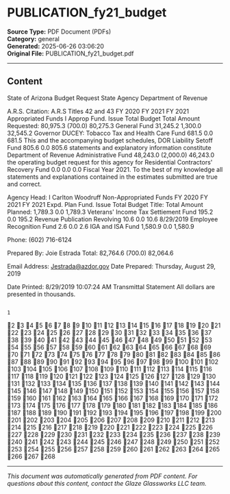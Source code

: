 ﻿# PUBLICATION_fy21_budget

**Source Type:** PDF Document (PDFs)  
**Category:** general  
**Generated:** 2025-06-26 03:06:20  
**Original File:** PUBLICATION_fy21_budget.pdf

---

## Content

State of Arizona Budget Request
                                                                                        State Agency
                                                                                 Department of Revenue

A.R.S. Citation: A.R.S Titles 42 and 43                                                                         FY 2020       FY 2021     FY 2021
                                                     Appropriated Funds
                                                                                    I                            Approp      Fund. Issue Total Budget
                                                                                     Total Amount Requested:      80,975.3         (700.0)     80,275.3
                                                    General Fund                                                  31,245.2        1,300.0      32,545.2
Governor DUCEY:
                                                    Tobacco Tax and Health Care Fund                                 681.5            0.0         681.5
This and the accompanying budget schedules,         DOR Liability Setoff Fund                                        805.6            0.0         805.6
statements and explanatory information constitute   Department of Revenue Administrative Fund                     48,243.0       (2,000.0)     46,243.0
the operating budget request for this agency for
                                                    Residential Contractors' Recovery Fund                             0.0            0.0           0.0
Fiscal Year 2021.
To the best of my knowledge all statements and
explanations contained in the estimates submitted
are true and correct.

Agency Head:
                                                                                    I
                Carlton Woodruff                     Non-Appropriated Funds                                     FY 2020       FY 2021     FY 2021
                                                                                                               Expd. Plan    Fund. Issue Total Budget
Title:
                                                                                    Total Amount Planned:          1,789.3           0.0        1,789.3
                                                    Veterans' Income Tax Settiement Fund                            195.2             0.0         195.2
                                                    Revenue Publication Revolving                                    10.6             0.0          10.6
                                        8/29/2019   Employee Recognition Fund                                          2.6            0.0           2.6
                                                    IGA and ISA Fund                                               1,580.9            0.0       1,580.9

Phone:          (602) 716-6124

Prepared By:    Joie Estrada                                                                       Total:         82,764.6        (700.0)      82,064.6

Email Address: Jestrada@azdor.gov
Date Prepared: Thursday, August 29, 2019




Date Printed:   8/29/2019 10:07:24 AM                    Transmittal Statement                                               All dollars are presented in thousands.

                                                                                                                                                                       1
2
3
4
5
6
7
8
9
10
11
12
13
14
15
16
17
18
19
20
21
22
23
24
25
26
27
28
29
30
31
32
33
34
35
36
37
38
39
40
41
42
43
44
45
46
47
48
49
50
51
52
53
54
55
56
57
58
59
60
61
62
63
64
65
66
67
68
69
70
71
72
73
74
75
76
77
78
79
80
81
82
83
84
85
86
87
88
89
90
91
92
93
94
95
96
97
98
99
100
101
102
103
104
105
106
107
108
109
110
111
112
113
114
115
116
117
118
119
120
121
122
123
124
125
126
127
128
129
130
131
132
133
134
135
136
137
138
139
140
141
142
143
144
145
146
147
148
149
150
151
152
153
154
155
156
157
158
159
160
161
162
163
164
165
166
167
168
169
170
171
172
173
174
175
176
177
178
179
180
181
182
183
184
185
186
187
188
189
190
191
192
193
194
195
196
197
198
199
200
201
202
203
204
205
206
207
208
209
210
211
212
213
214
215
216
217
218
219
220
221
222
223
224
225
226
227
228
229
230
231
232
233
234
235
236
237
238
239
240
241
242
243
244
245
246
247
248
249
250
251
252
253
254
255
256
257
258
259
260
261
262
263
264
265
266
267
268

---

*This document was automatically generated from PDF content. For questions about this content, contact the Glaze Glassworks LLC team.*
